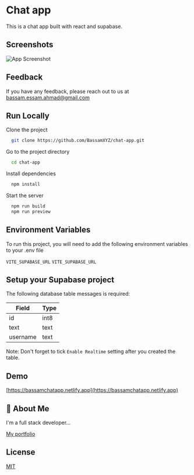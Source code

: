 # Chat app

This is a chat app built with react and supabase.

## Screenshots

![App Screenshot](https://i.postimg.cc/wvbVXyYh/chat-app.png)

## Feedback

If you have any feedback, please reach out to us at <bassam.essam.ahmad@gmail.com>

## Run Locally

Clone the project

```bash
  git clone https://github.com/BassamXYZ/chat-app.git
```

Go to the project directory

```bash
  cd chat-app
```

Install dependencies

```bash
  npm install
```

Start the server

```bash
  npm run build
  npm run preview
```

## Environment Variables

To run this project, you will need to add the following environment variables to your .env file

`VITE_SUPABASE_URL`
`VITE_SUPABASE_URL`

## Setup your Supabase project

The following database table messages is required:

| Field | Type |
| ----- | ---- |
| id | int8 |
| text | text |
| username | text |

Note: Don't forget to tick `Enable Realtime` setting after you created the table.

## Demo

[https://bassamchatapp.netlify.app](https://bassamchatapp.netlify.app)

## 🚀 About Me

I'm a full stack developer...

[My portfolio](https://bassamahmad.netlify.app)

## License

[MIT](https://choosealicense.com/licenses/mit/)
